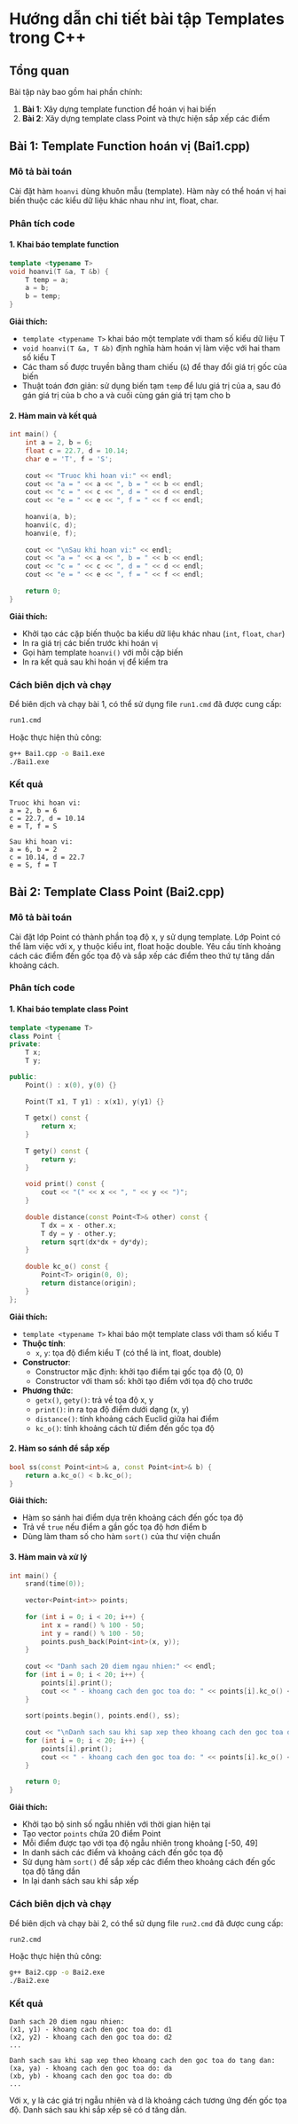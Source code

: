 # Hướng dẫn chi tiết bài tập Templates trong C++

## Tổng quan
Bài tập này bao gồm hai phần chính:
1. **Bài 1**: Xây dựng template function để hoán vị hai biến
2. **Bài 2**: Xây dựng template class Point và thực hiện sắp xếp các điểm

## Bài 1: Template Function hoán vị (Bai1.cpp)

### Mô tả bài toán
Cài đặt hàm `hoanvi` dùng khuôn mẫu (template). Hàm này có thể hoán vị hai biến thuộc các kiểu dữ liệu khác nhau như int, float, char.

### Phân tích code

#### 1. Khai báo template function
```cpp
template <typename T>
void hoanvi(T &a, T &b) {
    T temp = a;
    a = b;
    b = temp;
}
```

**Giải thích:**
- `template <typename T>` khai báo một template với tham số kiểu dữ liệu T
- `void hoanvi(T &a, T &b)` định nghĩa hàm hoán vị làm việc với hai tham số kiểu T
- Các tham số được truyền bằng tham chiếu (`&`) để thay đổi giá trị gốc của biến
- Thuật toán đơn giản: sử dụng biến tạm `temp` để lưu giá trị của a, sau đó gán giá trị của b cho a và cuối cùng gán giá trị tạm cho b

#### 2. Hàm main và kết quả
```cpp
int main() {
    int a = 2, b = 6;
    float c = 22.7, d = 10.14;
    char e = 'T', f = 'S';
    
    cout << "Truoc khi hoan vi:" << endl;
    cout << "a = " << a << ", b = " << b << endl;
    cout << "c = " << c << ", d = " << d << endl;
    cout << "e = " << e << ", f = " << f << endl;
    
    hoanvi(a, b);
    hoanvi(c, d);
    hoanvi(e, f);
    
    cout << "\nSau khi hoan vi:" << endl;
    cout << "a = " << a << ", b = " << b << endl;
    cout << "c = " << c << ", d = " << d << endl;
    cout << "e = " << e << ", f = " << f << endl;
    
    return 0;
}
```

**Giải thích:**
- Khởi tạo các cặp biến thuộc ba kiểu dữ liệu khác nhau (`int`, `float`, `char`)
- In ra giá trị các biến trước khi hoán vị
- Gọi hàm template `hoanvi()` với mỗi cặp biến
- In ra kết quả sau khi hoán vị để kiểm tra

### Cách biên dịch và chạy
Để biên dịch và chạy bài 1, có thể sử dụng file `run1.cmd` đã được cung cấp:
```bash
run1.cmd
```

Hoặc thực hiện thủ công:
```bash
g++ Bai1.cpp -o Bai1.exe
./Bai1.exe
```

### Kết quả
```
Truoc khi hoan vi:
a = 2, b = 6
c = 22.7, d = 10.14
e = T, f = S

Sau khi hoan vi:
a = 6, b = 2
c = 10.14, d = 22.7
e = S, f = T
```

## Bài 2: Template Class Point (Bai2.cpp)

### Mô tả bài toán
Cài đặt lớp Point có thành phần toạ độ x, y sử dụng template. Lớp Point có thể làm việc với x, y thuộc kiểu int, float hoặc double. Yêu cầu tính khoảng cách các điểm đến gốc tọa độ và sắp xếp các điểm theo thứ tự tăng dần khoảng cách.

### Phân tích code

#### 1. Khai báo template class Point
```cpp
template <typename T>
class Point {
private:
    T x;
    T y;

public:
    Point() : x(0), y(0) {}
    
    Point(T x1, T y1) : x(x1), y(y1) {}
    
    T getx() const {
        return x;
    }
    
    T gety() const {
        return y;
    }
    
    void print() const {
        cout << "(" << x << ", " << y << ")";
    }
    
    double distance(const Point<T>& other) const {
        T dx = x - other.x;
        T dy = y - other.y;
        return sqrt(dx*dx + dy*dy);
    }
    
    double kc_o() const {
        Point<T> origin(0, 0);
        return distance(origin);
    }
};
```

**Giải thích:**
- `template <typename T>` khai báo một template class với tham số kiểu T
- **Thuộc tính**:
  - `x`, `y`: tọa độ điểm kiểu T (có thể là int, float, double)
- **Constructor**:
  - Constructor mặc định: khởi tạo điểm tại gốc tọa độ (0, 0)
  - Constructor với tham số: khởi tạo điểm với tọa độ cho trước
- **Phương thức**:
  - `getx()`, `gety()`: trả về tọa độ x, y
  - `print()`: in ra tọa độ điểm dưới dạng (x, y)
  - `distance()`: tính khoảng cách Euclid giữa hai điểm
  - `kc_o()`: tính khoảng cách từ điểm đến gốc tọa độ

#### 2. Hàm so sánh để sắp xếp
```cpp
bool ss(const Point<int>& a, const Point<int>& b) {
    return a.kc_o() < b.kc_o();
}
```

**Giải thích:**
- Hàm so sánh hai điểm dựa trên khoảng cách đến gốc tọa độ
- Trả về `true` nếu điểm a gần gốc tọa độ hơn điểm b
- Dùng làm tham số cho hàm `sort()` của thư viện chuẩn

#### 3. Hàm main và xử lý
```cpp
int main() {
    srand(time(0));
    
    vector<Point<int>> points;
    
    for (int i = 0; i < 20; i++) {
        int x = rand() % 100 - 50;
        int y = rand() % 100 - 50;
        points.push_back(Point<int>(x, y));
    }
    
    cout << "Danh sach 20 diem ngau nhien:" << endl;
    for (int i = 0; i < 20; i++) {
        points[i].print();
        cout << " - khoang cach den goc toa do: " << points[i].kc_o() << endl;
    }
    
    sort(points.begin(), points.end(), ss);
    
    cout << "\nDanh sach sau khi sap xep theo khoang cach den goc toa do tang dan:" << endl;
    for (int i = 0; i < 20; i++) {
        points[i].print();
        cout << " - khoang cach den goc toa do: " << points[i].kc_o() << endl;
    }
    
    return 0;
}
```

**Giải thích:**
- Khởi tạo bộ sinh số ngẫu nhiên với thời gian hiện tại
- Tạo vector `points` chứa 20 điểm Point<int>
- Mỗi điểm được tạo với tọa độ ngẫu nhiên trong khoảng [-50, 49]
- In danh sách các điểm và khoảng cách đến gốc tọa độ
- Sử dụng hàm `sort()` để sắp xếp các điểm theo khoảng cách đến gốc tọa độ tăng dần
- In lại danh sách sau khi sắp xếp

### Cách biên dịch và chạy
Để biên dịch và chạy bài 2, có thể sử dụng file `run2.cmd` đã được cung cấp:
```bash
run2.cmd
```

Hoặc thực hiện thủ công:
```bash
g++ Bai2.cpp -o Bai2.exe
./Bai2.exe
```

### Kết quả
```
Danh sach 20 diem ngau nhien:
(x1, y1) - khoang cach den goc toa do: d1
(x2, y2) - khoang cach den goc toa do: d2
...

Danh sach sau khi sap xep theo khoang cach den goc toa do tang dan:
(xa, ya) - khoang cach den goc toa do: da
(xb, yb) - khoang cach den goc toa do: db
...
```
Với x, y là các giá trị ngẫu nhiên và d là khoảng cách tương ứng đến gốc tọa độ. Danh sách sau khi sắp xếp sẽ có d tăng dần.

